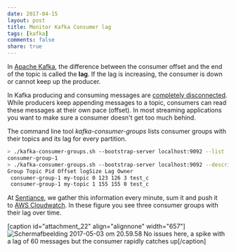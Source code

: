 ```yaml
---
date: 2017-04-15 
layout: post
title: Monitor Kafka Consumer lag
tags: [kafka]
comments: false
share: true
---
```


In [Apache Kafka](https://kafka.apache.org/), the difference between the consumer offset and the end of the topic is called the **lag**. If the lag is increasing, the consumer is down or cannot keep up the producer.

In Kafka producing and consuming messages are [completely disconnected](https://kafka.apache.org/documentation/#intro_topics). While producers keep appending messages to a topic, consumers can read these messages at their own pace (offset). In most streaming applications you want to make sure a consumer doesn't get too much behind.

The command line tool _kafka-consumer-groups_ lists consumer groups with their topics and its lag for every partition.

```bash    
> ./kafka-consumer-groups.sh --bootstrap-server localhost:9092 --list
consumer-group-1
> ./kafka-consumer-groups.sh --bootstrap-server localhost:9092 --describe --group consumer-group-1
Group Topic Pid Offset logSize Lag Owner
 consumer-group-1 my-topic 0 123 126 3 test_c
 consumer-group-1 my-topic 1 155 155 0 test_c
```


At [Sentiance](http://www.sentiance.com/), we gather this information every minute, sum it and push it to [AWS Cloudwatch](https://aws.amazon.com/cloudwatch/). In these figure you see three consumer groups with their lag over time.

[caption id="attachment_22" align="alignnone" width="657"]![Schermafbeelding 2017-05-03 om 20.59.58](https://timswritings.files.wordpress.com/2017/04/schermafbeelding-2017-05-03-om-20-59-58.png) No issues here, a spike with a lag of 60 messages but the consumer rapidly catches up[/caption]
